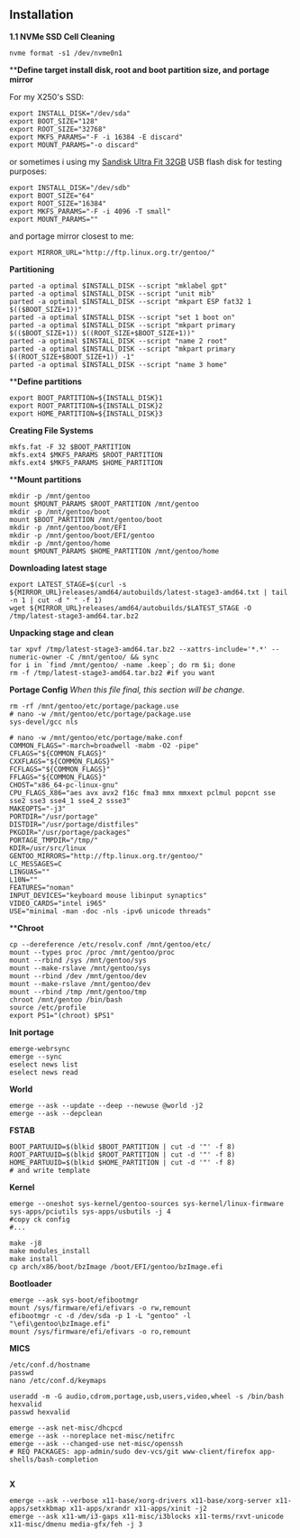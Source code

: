 ## Installation

**1.1 NVMe SSD Cell Cleaning**
```
nvme format -s1 /dev/nvme0n1
```

****Define target install disk, root and boot partition size, and portage mirror**

For my X250's SSD:
```
export INSTALL_DISK="/dev/sda"
export BOOT_SIZE="128"
export ROOT_SIZE="32768"
export MKFS_PARAMS="-F -i 16384 -E discard"
export MOUNT_PARAMS="-o discard"
```

or sometimes i using my [Sandisk Ultra Fit 32GB](https://www.sandisk.com.tr/home/usb-flash/ultra-fit-usb) USB flash disk for testing purposes:
```
export INSTALL_DISK="/dev/sdb"
export BOOT_SIZE="64"
export ROOT_SIZE="16384"
export MKFS_PARAMS="-F -i 4096 -T small"
export MOUNT_PARAMS=""
```

and portage mirror closest to me:
```
export MIRROR_URL="http://ftp.linux.org.tr/gentoo/"
```

**Partitioning**
```
parted -a optimal $INSTALL_DISK --script "mklabel gpt"
parted -a optimal $INSTALL_DISK --script "unit mib"
parted -a optimal $INSTALL_DISK --script "mkpart ESP fat32 1 $(($BOOT_SIZE+1))"
parted -a optimal $INSTALL_DISK --script "set 1 boot on"
parted -a optimal $INSTALL_DISK --script "mkpart primary $(($BOOT_SIZE+1)) $((ROOT_SIZE+$BOOT_SIZE+1))"
parted -a optimal $INSTALL_DISK --script "name 2 root"
parted -a optimal $INSTALL_DISK --script "mkpart primary $((ROOT_SIZE+$BOOT_SIZE+1)) -1"
parted -a optimal $INSTALL_DISK --script "name 3 home"
```

****Define partitions**
```
export BOOT_PARTITION=${INSTALL_DISK}1
export ROOT_PARTITION=${INSTALL_DISK}2
export HOME_PARTITION=${INSTALL_DISK}3
```

**Creating File Systems**
```
mkfs.fat -F 32 $BOOT_PARTITION
mkfs.ext4 $MKFS_PARAMS $ROOT_PARTITION
mkfs.ext4 $MKFS_PARAMS $HOME_PARTITION
```

****Mount partitions**
```
mkdir -p /mnt/gentoo
mount $MOUNT_PARAMS $ROOT_PARTITION /mnt/gentoo
mkdir -p /mnt/gentoo/boot
mount $BOOT_PARTITION /mnt/gentoo/boot
mkdir -p /mnt/gentoo/boot/EFI
mkdir -p /mnt/gentoo/boot/EFI/gentoo
mkdir -p /mnt/gentoo/home
mount $MOUNT_PARAMS $HOME_PARTITION /mnt/gentoo/home
```

**Downloading latest stage**
```
export LATEST_STAGE=$(curl -s ${MIRROR_URL}releases/amd64/autobuilds/latest-stage3-amd64.txt | tail -n 1 | cut -d " " -f 1)
wget ${MIRROR_URL}releases/amd64/autobuilds/$LATEST_STAGE -O /tmp/latest-stage3-amd64.tar.bz2
```

**Unpacking stage and clean**
```
tar xpvf /tmp/latest-stage3-amd64.tar.bz2 --xattrs-include='*.*' --numeric-owner -C /mnt/gentoo/ && sync
for i in `find /mnt/gentoo/ -name .keep`; do rm $i; done
rm -f /tmp/latest-stage3-amd64.tar.bz2 #if you want
```

**Portage Config**
*When this file final, this section will be change.*
```
rm -rf /mnt/gentoo/etc/portage/package.use
# nano -w /mnt/gentoo/etc/portage/package.use
sys-devel/gcc nls

```


```
# nano -w /mnt/gentoo/etc/portage/make.conf
COMMON_FLAGS="-march=broadwell -mabm -O2 -pipe"
CFLAGS="${COMMON_FLAGS}"
CXXFLAGS="${COMMON_FLAGS}"
FCFLAGS="${COMMON_FLAGS}"
FFLAGS="${COMMON_FLAGS}"
CHOST="x86_64-pc-linux-gnu"
CPU_FLAGS_X86="aes avx avx2 f16c fma3 mmx mmxext pclmul popcnt sse sse2 sse3 sse4_1 sse4_2 ssse3"
MAKEOPTS="-j3"
PORTDIR="/usr/portage"
DISTDIR="/usr/portage/distfiles"
PKGDIR="/usr/portage/packages"
PORTAGE_TMPDIR="/tmp/"
KDIR=/usr/src/linux
GENTOO_MIRRORS="http://ftp.linux.org.tr/gentoo/"
LC_MESSAGES=C
LINGUAS="" 
L10N="" 
FEATURES="noman"
INPUT_DEVICES="keyboard mouse libinput synaptics"
VIDEO_CARDS="intel i965"
USE="minimal -man -doc -nls -ipv6 unicode threads"
```

****Chroot**
```
cp --dereference /etc/resolv.conf /mnt/gentoo/etc/
mount --types proc /proc /mnt/gentoo/proc
mount --rbind /sys /mnt/gentoo/sys
mount --make-rslave /mnt/gentoo/sys
mount --rbind /dev /mnt/gentoo/dev
mount --make-rslave /mnt/gentoo/dev
mount --rbind /tmp /mnt/gentoo/tmp
chroot /mnt/gentoo /bin/bash
source /etc/profile
export PS1="(chroot) $PS1"
```

**Init portage**
```
emerge-webrsync
emerge --sync
eselect news list
eselect news read
```

**World**
```
emerge --ask --update --deep --newuse @world -j2
emerge --ask --depclean 
```

**FSTAB**
```
BOOT_PARTUUID=$(blkid $BOOT_PARTITION | cut -d '"' -f 8)
ROOT_PARTUUID=$(blkid $ROOT_PARTITION | cut -d '"' -f 8)
HOME_PARTUUID=$(blkid $HOME_PARTITION | cut -d '"' -f 8)
# and write template
```

**Kernel**
```
emerge --oneshot sys-kernel/gentoo-sources sys-kernel/linux-firmware sys-apps/pciutils sys-apps/usbutils -j 4
#copy ck config
#...

make -j8
make modules_install
make install
cp arch/x86/boot/bzImage /boot/EFI/gentoo/bzImage.efi
```

**Bootloader**
```
emerge --ask sys-boot/efibootmgr
mount /sys/firmware/efi/efivars -o rw,remount
efibootmgr -c -d /dev/sda -p 1 -L "gentoo" -l "\efi\gentoo\bzImage.efi"
mount /sys/firmware/efi/efivars -o ro,remount
```

**MICS**
```
/etc/conf.d/hostname
passwd
nano /etc/conf.d/keymaps

useradd -m -G audio,cdrom,portage,usb,users,video,wheel -s /bin/bash hexvalid
passwd hexvalid

emerge --ask net-misc/dhcpcd
emerge --ask --noreplace net-misc/netifrc
emerge --ask --changed-use net-misc/openssh
# REQ PACKAGES: app-admin/sudo dev-vcs/git www-client/firefox app-shells/bash-completion


```




**X**
```
emerge --ask --verbose x11-base/xorg-drivers x11-base/xorg-server x11-apps/setxkbmap x11-apps/xrandr x11-apps/xinit -j2
emerge --ask x11-wm/i3-gaps x11-misc/i3blocks x11-terms/rxvt-unicode x11-misc/dmenu media-gfx/feh -j 3
```
